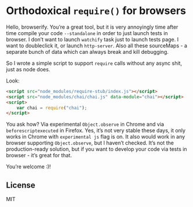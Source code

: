 # Orthodoxical `require()` for browsers

Hello, browserify. You’re a great tool, but it is very annoyingly time after time compile your code `--standalone` in order to just launch tests in browser. I don’t want to launch `watchify` task just to launch tests page. I want to doubleclick it, or launch `http-server`. Also all these sourceMaps - a separate bunch of data which can always break and kill debugging.

So I wrote a simple script to support `require` calls without any async shit, just as node does.

Look:
```html
<script src="node_modules/require-stub/index.js"></script>
<script src="node_modules/chai/chai.js" data-module="chai"></script>
<script>
	var chai = require("chai");
</script>
```

You ask how?
Via experimental `Object.observe` in Chrome and via `beforescriptexecuted` in Firefox.
Yes, it’s not very stable these days, it only works in Chrome with `experimental js` flag is on. It also would work in any browser supporting `Object.observe`, but I haven’t checked. It’s not the production-ready solution, but if you want to develop your code via tests in browser - it’s great for that.

You’re welcome :)!

## License

MIT
